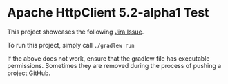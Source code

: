 # Apache HttpClient 5.2-alpha1 Test

This project showcases the following [Jira Issue](https://issues.apache.org/jira/projects/HTTPCLIENT/issues/HTTPCLIENT-2193).

To run this project, simply call
`
./gradlew run
`

If the above does not work, ensure that the gradlew file has executable permissions. Sometimes they are removed during 
the process of pushing a project GitHub.